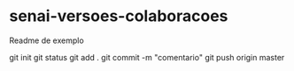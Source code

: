 # senai-versoes-colaboracoes

Readme de exemplo

git init
git status
git add .
git commit -m "comentario"
git push origin master 
